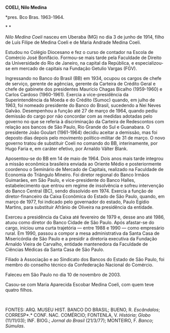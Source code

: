 **COELI, Nilo Medina**

\*pres. Bco Bras. 1963-1964.

* *

*Nilo Medina Coeli* nasceu em Uberaba (MG) no dia 3 de junho de 1914,
filho de Luís Filipe de Medina Coeli e de Maria Andrade Medina Coeli.

Estudou no Colégio Diocesano e fez o curso de contador na Escola de
Comércio José Bonifácio. Formou-se mais tarde pela Faculdade de Direito
da Universidade do Rio de Janeiro, na capital da República, e
especializou-se em mercado de capitais na Fundação Getulio Vargas (FGV).

Ingressando no Banco do Brasil (BB) em 1934, ocupou os cargos de chefe
de serviço, gerente de agências, gerente da Carteira de Crédito Geral e
chefe de gabinete dos presidentes Maurício Chagas Bicalho (1959-1960) e
Carlos Cardoso (1960-1961). Exercia a vice-presidência da
Superintendência da Moeda e do Crédito (Sumoc) quando, em julho de 1963,
foi nomeado presidente do Banco do Brasil, sucedendo a Nei Neves Galvão.
Desempenhou a função até 27 de março de 1964, quando pediu demissão do
cargo por não concordar com as medidas adotadas pelo governo no que se
referia à discriminação da Carteira de Redescontos com relação aos
bancos de São Paulo, Rio Grande do Sul e Guanabara. O presidente João
Goulart (1961-1964) decidiu aceitar a demissão, mas foi deposto dias
depois pelo movimento político-militar de 31 de março. O novo governo
tratou de substituir Coeli no comando do BB, interinamente, por Hugo
Faria e, em caráter efetivo, por Arnaldo Válter Blank.

Aposentou-se do BB em 14 de maio de 1964. Dois anos mais tarde integrou
a missão econômica brasileira enviada ao Oriente Médio e posteriormente
coordenou o Seminário de Mercado de Capitais, realizado na Faculdade de
Economia do Triângulo Mineiro. Foi diretor regional do Banco Irmãos
Guimarães, em São Paulo, e vice-presidente do Banco Halles,
estabelecimento que entrou em regime de insolvência e sofreu intervenção
do Banco Central (BC), sendo dissolvido em 1974. Exercia a função de
diretor-financeiro da Caixa Econômica do Estado de São Paulo, quando, em
março de 1977, foi indicado pelo governador do estado, Paulo Egídio
Martins, para substituir Afrânio de Oliveira na presidência da entidade.

Exerceu a presidência da Caixa até fevereiro de 1979 e, desse ano até
1986, atuou como diretor do Banco Cidade de São Paulo. Após afastar-se
do cargo, iniciou uma curta trajetória — entre 1988 e 1990 — como
empresário rural. Em 1990, passou a compor a mesa administrativa da
Santa Casa de Misericórdia de São Paulo e a presidir a diretoria
executiva da Fundação Arnaldo Vieira de Carvalho, entidade mantenedora
da Faculdade de Ciências Médicas da Santa Casa de São Paulo.

Filiado à Associação e ao Sindicato dos Bancos do Estado de São Paulo,
foi membro do conselho técnico da Confederação Nacional do Comércio.

Faleceu em São Paulo no dia 10 de novembro de 2003.

Casou-se com Maria Aparecida Escobar Medina Coeli, com quem teve quatro
filhos.

 

FONTES: ARQ. MUSEU HIST. BANCO DO BRASIL; BUENO, R. *Escândalos*;
CORRESP*.* CONF. NAC. COMÉRCIO; FONTENLA, V. *História*; *Globo*
(11/11/03); INF. BIOG.; *Jornal do Brasil* (21/3/77); MONTEIRO, F.
*Banco*; *Súmulas*.

 
